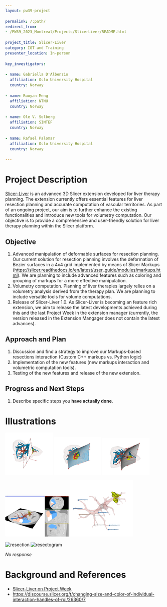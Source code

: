 ```yaml
---
layout: pw39-project

permalink: /:path/
redirect_from:
- /PW39_2023_Montreal/Projects/SlicerLiver/README.html

project_title: Slicer-Liver
category: IGT and Training
presenter_location: In-person

key_investigators:

- name: Gabriella D'Albenzio
  affiliation: Oslo University Hospital
  country: Norway

- name: Ruoyan Meng
  affiliation: NTNU
  country: Norway

- name: Ole V. Solberg
  affiliation: SINTEF
  country: Norway

- name: Rafael Palomar
  affiliation: Oslo University Hospital
  country: Norway

---
```


# Project Description

<!-- Add a short paragraph describing the project. -->

[Slicer-Liver](https://github.com/ALive-research/Slicer-Liver) is an advanced 3D Slicer extension developed for liver therapy planning. The extension currently offers essential features for liver resection planning and accurate computation of vascular territories. As part of an ongoing project, our aim is to further enhance the existing functionalities and introduce new tools for volumetry computation. Our objective is to provide a comprehensive and user-friendly solution for liver therapy planning within the Slicer platform.

## Objective

<!-- Describe here WHAT you would like to achieve (what you will have as end result). -->

1.  Advanced manipulation of deformable surfaces for resection planning. Our current solution for resection planning involves the deformation of Bezier surfaces in a 4x4 grid implemented by means of Slicer Markups (<https://slicer.readthedocs.io/en/latest/user_guide/modules/markups.html>). We are planning to  include advanced features such as coloring and grouping of markups for a more effective manipulation.
2.  Volumetry computation. Planning of liver therapies largely relies on a volumetry analysis derived from the therapy plan. We are planning to include versatile tools for volume computations.
3.  Release of Slicer-Liver 1.0. As Slicer-Liver is becoming an feature rich extension, we aim to release the latest developments achieved during this and the last Project Week in the extension manager (currently, the version released in the Extension Mangager does not contain the latest advances).

## Approach and Plan

<!-- Describe here HOW you would like to achieve the objectives stated above. -->

1.  Discussion and find a strategy to improve our Markups-based resections interaction (Custom C++ markups vs. Python logic)
2.  Implementation of the new features (new markups interaction and volumetric computation tools).
3.  Testing of the new features and release of the new extension.

## Progress and Next Steps

<!-- Update this section as you make progress, describing of what you have ACTUALLY DONE.
     If there are specific steps that you could not complete then you can describe them here, too. -->

1.  Describe specific steps you **have actually done**.

# Illustrations

<p float="left">
  <img src="https://github.com/ALive-research/Slicer-Liver/blob/master/Screenshots/Slicer-Liver_screenshot_01.png?raw=true" width="30%">
  <img src="https://github.com/ALive-research/Slicer-Liver/blob/master/Screenshots/Slicer-Liver_screenshot_04.png?raw=true" width="30%">
  <img src="https://github.com/ALive-research/Slicer-Liver/blob/master/Screenshots/Slicer-Liver_screenshot_02.png?raw=true" width="30%">  
</p>

<p float="left">
   <img src="https://github.com/ALive-research/Slicer-Liver/blob/master/Screenshots/Slicer-Liver_screenshot_08.png?raw=true" width="40%">
   <img src="https://github.com/ALive-research/Slicer-Liver/blob/master/Screenshots/Slicer-Liver_screenshot_06.png?raw=true" width="40%">
   
</p>

<img width="50%" alt="resection" src="https://user-images.githubusercontent.com/75131750/216592014-82fc6c37-0b58-41dd-8a73-6ab97d1aede0.gif">


<img width="50%" alt="resectogram" src= "https://user-images.githubusercontent.com/75131750/216590392-62093987-8c14-4e43-88ad-4215a9764766.gif">

<!-- Add pictures and links to videos that demonstrate what has been accomplished. -->

*No response*

# Background and References

<!-- If you developed any software, include link to the source code repository.
     If possible, also add links to sample data, and to any relevant publications. -->

*   [Slicer-Liver on Project Week](https://projectweek.na-mic.org/PW38_2023_GranCanaria/Projects/SlicerLiver/)
*   <https://discourse.slicer.org/t/changing-size-and-color-of-individual-interaction-handles-of-roi/26360/7>
